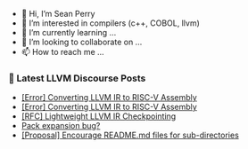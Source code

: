 - 👋 Hi, I’m Sean Perry
- 👀 I’m interested in compilers (c++, COBOL, llvm)
- 🌱 I’m currently learning ...
- 💞️ I’m looking to collaborate on ...
- 📫 How to reach me ...

<!---
s66perry/s66perry is a ✨ special ✨ repository because its `README.md` (this file) appears on your GitHub profile.
You can click the Preview link to take a look at your changes.
--->
### 📕 Latest LLVM Discourse Posts

<!-- DISCOURSE-LLVM:START -->
- [[Error] Converting LLVM IR to RISC-V Assembly](https://discourse.llvm.org/t/error-converting-llvm-ir-to-risc-v-assembly/68482#post_3)
- [[Error] Converting LLVM IR to RISC-V Assembly](https://discourse.llvm.org/t/error-converting-llvm-ir-to-risc-v-assembly/68482#post_2)
- [[RFC] Lightweight LLVM IR Checkpointing](https://discourse.llvm.org/t/rfc-lightweight-llvm-ir-checkpointing/68446#post_4)
- [Pack expansion bug?](https://discourse.llvm.org/t/pack-expansion-bug/64910#post_4)
- [[Proposal] Encourage README.md files for sub-directories](https://discourse.llvm.org/t/proposal-encourage-readme-md-files-for-sub-directories/68484#post_2)
<!-- DISCOURSE-LLVM:END -->
